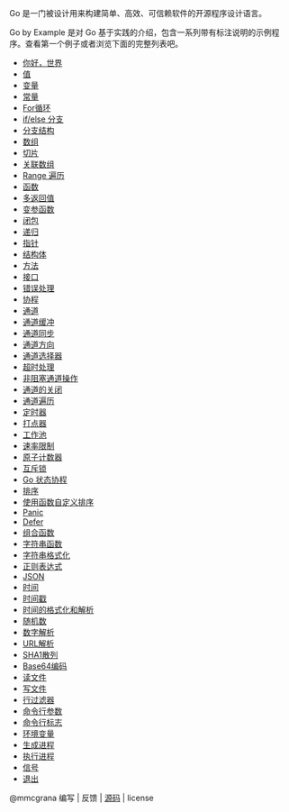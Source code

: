 
Go 是一门被设计用来构建简单、高效、可信赖软件的开源程序设计语言。


Go by Example 是对 Go 基于实践的介绍，包含一系列带有标注说明的示例程序。查看第一个例子或者浏览下面的完整列表吧。


- [你好，世界](./hello-wordld/readme.md)
- [值]()
- [变量]()
- [常量]()
- [For循环]()
- [if/else 分支]()
- [分支结构]()
- [数组]()
- [切片]()
- [关联数组]()
- [Range 遍历]()
- [函数]()
- [多返回值]()
- [变参函数]()
- [闭包]()
- [递归]()
- [指针]()
- [结构体]()
- [方法]()
- [接口]()
- [错误处理]()
- [协程]()
- [通道]()
- [通道缓冲]()
- [通道同步]()
- [通道方向]()
- [通道选择器]()
- [超时处理]()
- [非阻塞通道操作]()
- [通道的关闭]()
- [通道遍历]()
- [定时器]()
- [打点器]()
- [工作池]()
- [速率限制]()
- [原子计数器]()
- [互斥锁]()
- [Go 状态协程]()
- [排序]()
- [使用函数自定义排序]()
- [Panic]()
- [Defer]()
- [组合函数]()
- [字符串函数]()
- [字符串格式化]()
- [正则表达式]()
- [JSON]()
- [时间]()
- [时间戳]()
- [时间的格式化和解析]()
- [随机数]()
- [数字解析]()
- [URL解析]()
- [SHA1散列]()
- [Base64编码]()
- [读文件]()
- [写文件]()
- [行过滤器]()
- [命令行参数]()
- [命令行标志]()
- [环境变量]()
- [生成进程]()
- [执行进程]()
- [信号]()
- [退出]()


@mmcgrana 编写 | 反馈 | [源码](https://github.com/xg-wang/gobyexample) | license
